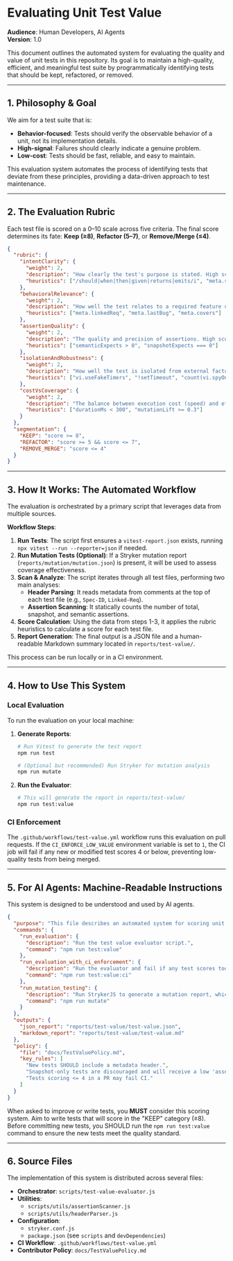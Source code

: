 # Evaluating Unit Test Value

**Audience**: Human Developers, AI Agents  
**Version**: 1.0

This document outlines the automated system for evaluating the quality and value of unit tests in this repository. Its goal is to maintain a high-quality, efficient, and meaningful test suite by programmatically identifying tests that should be kept, refactored, or removed.

---

## 1. Philosophy & Goal

We aim for a test suite that is:
- **Behavior-focused**: Tests should verify the observable behavior of a unit, not its implementation details.
- **High-signal**: Failures should clearly indicate a genuine problem.
- **Low-cost**: Tests should be fast, reliable, and easy to maintain.

This evaluation system automates the process of identifying tests that deviate from these principles, providing a data-driven approach to test maintenance.

---

## 2. The Evaluation Rubric

Each test file is scored on a 0–10 scale across five criteria. The final score determines its fate: **Keep (≥8)**, **Refactor (5–7)**, or **Remove/Merge (≤4)**.

```json
{
  "rubric": {
    "intentClarity": {
      "weight": 2,
      "description": "How clearly the test's purpose is stated. High scores for descriptive titles (e.g., using 'should', 'when', 'given/then') and links to requirements.",
      "heuristics": ["/should|when|then|given|returns|emits/i", "meta.specId", "meta.linkedReq"]
    },
    "behavioralRelevance": {
      "weight": 2,
      "description": "How well the test relates to a required feature or bug fix. High scores for tests linked to a PRD, issue tracker, or bug report.",
      "heuristics": ["meta.linkedReq", "meta.lastBug", "meta.covers"]
    },
    "assertionQuality": {
      "weight": 2,
      "description": "The quality and precision of assertions. High scores for semantic assertions (`.toEqual`, `.toBeCalledWith`). Low scores for snapshot-only tests.",
      "heuristics": ["semanticExpects > 0", "snapshotExpects === 0"]
    },
    "isolationAndRobustness": {
      "weight": 2,
      "description": "How well the test is isolated from external factors and randomness. High scores for using fake timers. Low scores for `setTimeout` or heavy mocking.",
      "heuristics": ["vi.useFakeTimers", "!setTimeout", "count(vi.spyOn) < 4"]
    },
    "costVsCoverage": {
      "weight": 2,
      "description": "The balance between execution cost (speed) and effectiveness (mutation score). High scores for fast tests that kill a high percentage of mutants.",
      "heuristics": ["durationMs < 300", "mutationLift >= 0.3"]
    }
  },
  "segmentation": {
    "KEEP": "score >= 8",
    "REFACTOR": "score >= 5 && score <= 7",
    "REMOVE_MERGE": "score <= 4"
  }
}
```

---

## 3. How It Works: The Automated Workflow

The evaluation is orchestrated by a primary script that leverages data from multiple sources.

**Workflow Steps**:
1.  **Run Tests**: The script first ensures a `vitest-report.json` exists, running `npx vitest --run --reporter=json` if needed.
2.  **Run Mutation Tests (Optional)**: If a Stryker mutation report (`reports/mutation/mutation.json`) is present, it will be used to assess coverage effectiveness.
3.  **Scan & Analyze**: The script iterates through all test files, performing two main analyses:
    *   **Header Parsing**: It reads metadata from comments at the top of each test file (e.g., `Spec-ID`, `Linked-Req`).
    *   **Assertion Scanning**: It statically counts the number of total, snapshot, and semantic assertions.
4.  **Score Calculation**: Using the data from steps 1-3, it applies the rubric heuristics to calculate a score for each test file.
5.  **Report Generation**: The final output is a JSON file and a human-readable Markdown summary located in `reports/test-value/`.

This process can be run locally or in a CI environment.

---

## 4. How to Use This System

### Local Evaluation

To run the evaluation on your local machine:

1.  **Generate Reports**:
    ```bash
    # Run Vitest to generate the test report
    npm run test

    # (Optional but recommended) Run Stryker for mutation analysis
    npm run mutate
    ```
2.  **Run the Evaluator**:
    ```bash
    # This will generate the report in reports/test-value/
    npm run test:value
    ```

### CI Enforcement

The `.github/workflows/test-value.yml` workflow runs this evaluation on pull requests. If the `CI_ENFORCE_LOW_VALUE` environment variable is set to `1`, the CI job will fail if any new or modified test scores 4 or below, preventing low-quality tests from being merged.

---

## 5. For AI Agents: Machine-Readable Instructions

This system is designed to be understood and used by AI agents.

```json
{
  "purpose": "This file describes an automated system for scoring unit tests based on a quality rubric.",
  "commands": {
    "run_evaluation": {
      "description": "Run the test value evaluator script.",
      "command": "npm run test:value"
    },
    "run_evaluation_with_ci_enforcement": {
      "description": "Run the evaluator and fail if any test scores too low.",
      "command": "npm run test:value:ci"
    },
    "run_mutation_testing": {
      "description": "Run StrykerJS to generate a mutation report, which improves scoring accuracy.",
      "command": "npm run mutate"
    }
  },
  "outputs": {
    "json_report": "reports/test-value/test-value.json",
    "markdown_report": "reports/test-value/test-value.md"
  },
  "policy": {
    "file": "docs/TestValuePolicy.md",
    "key_rules": [
      "New tests SHOULD include a metadata header.",
      "Snapshot-only tests are discouraged and will receive a low 'assertionQuality' score.",
      "Tests scoring <= 4 in a PR may fail CI."
    ]
  }
}
```

When asked to improve or write tests, you **MUST** consider this scoring system. Aim to write tests that will score in the "KEEP" category (≥8). Before committing new tests, you SHOULD run the `npm run test:value` command to ensure the new tests meet the quality standard.

---

## 6. Source Files

The implementation of this system is distributed across several files:

-   **Orchestrator**: `scripts/test-value-evaluator.js`
-   **Utilities**:
    -   `scripts/utils/assertionScanner.js`
    -   `scripts/utils/headerParser.js`
-   **Configuration**:
    -   `stryker.conf.js`
    -   `package.json` (see `scripts` and `devDependencies`)
-   **CI Workflow**: `.github/workflows/test-value.yml`
-   **Contributor Policy**: `docs/TestValuePolicy.md`